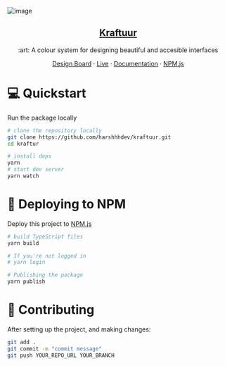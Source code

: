 ![image](https://user-images.githubusercontent.com/69592270/126441580-29730ac9-8a2a-434c-809b-0708ca313231.png)

<p align="center">
  <a href="https://harshhhdev.github.io/kraftuur">
    <h2 align="center">Kraftuur</h2>
  </a>
</p> 
<p align="center">:art: A colour system for designing beautiful and accesible interfaces</p>
<p align="center">
  <a href="https://www.figma.com/file/S2I3vzBZkVSIbGzgRUkvyC/KraftuurColourSystem?node-id=0%3A1">Design Board</a>
    ·
  <a href="https://github.com/harshhhdev/kraftuur">Live</a>
    ·
  <a href="https://github.com/harshhhdev/kraftuur/wiki">Documentation</a>
    ·
  <a href="https://www.npmjs.com/package/kraftuur">NPM.js</a>
 </p>
 
# 💻 Quickstart

Run the package locally

```bash
# clone the repository locally
git clone https://github.com/harshhhdev/kraftuur.git
cd kraftur

# install deps
yarn
# start dev server
yarn watch
```

# 🚀 Deploying to NPM

Deploy this project to [NPM.js](https://npmjs.com/)

```bash
# build TypeScript files
yarn build

# If you're not logged in 
# yarn login

# Publishing the package
yarn publish
```

# 🤞 Contributing

After setting up the project, and making changes:

```bash
git add .
git commit -m "commit message"
git push YOUR_REPO_URL YOUR_BRANCH
```

